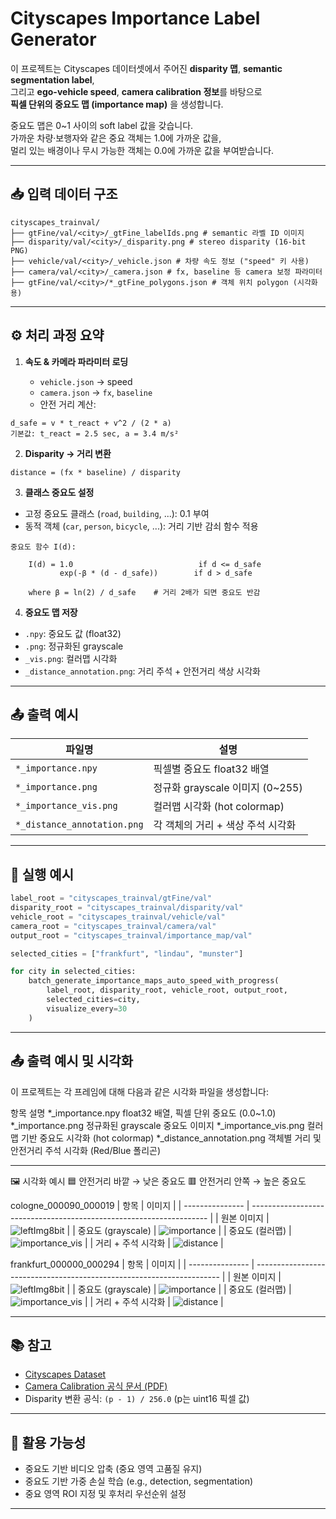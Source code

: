 # Cityscapes Importance Label Generator

이 프로젝트는 Cityscapes 데이터셋에서 주어진 **disparity 맵**, **semantic segmentation label**,  
그리고 **ego-vehicle speed**, **camera calibration 정보**를 바탕으로  
**픽셀 단위의 중요도 맵 (importance map)** 을 생성합니다.

중요도 맵은 0~1 사이의 soft label 값을 갖습니다.  
가까운 차량·보행자와 같은 중요 객체는 1.0에 가까운 값을,  
멀리 있는 배경이나 무시 가능한 객체는 0.0에 가까운 값을 부여받습니다.

---

## 📥 입력 데이터 구조

```
cityscapes_trainval/
├── gtFine/val/<city>/_gtFine_labelIds.png # semantic 라벨 ID 이미지
├── disparity/val/<city>/_disparity.png # stereo disparity (16-bit PNG)
├── vehicle/val/<city>/_vehicle.json # 차량 속도 정보 ("speed" 키 사용)
├── camera/val/<city>/_camera.json # fx, baseline 등 camera 보정 파라미터
├── gtFine/val/<city>/*_gtFine_polygons.json # 객체 위치 polygon (시각화용)
```

---

## ⚙️ 처리 과정 요약

1. **속도 & 카메라 파라미터 로딩**

   * `vehicle.json` → speed
   * `camera.json` → `fx`, `baseline`
   * 안전 거리 계산:

```text
d_safe = v * t_react + v^2 / (2 * a)
기본값: t_react = 2.5 sec, a = 3.4 m/s²
```

2. **Disparity → 거리 변환**

```
distance = (fx * baseline) / disparity
```

3. **클래스 중요도 설정**

* 고정 중요도 클래스 (`road`, `building`, ...): 0.1 부여
* 동적 객체 (`car`, `person`, `bicycle`, ...): 거리 기반 감쇠 함수 적용

```
중요도 함수 I(d):

    I(d) = 1.0                            if d <= d_safe
           exp(-β * (d - d_safe))        if d > d_safe

    where β = ln(2) / d_safe    # 거리 2배가 되면 중요도 반감
```

4. **중요도 맵 저장**

* `.npy`: 중요도 값 (float32)
* `.png`: 정규화된 grayscale
* `_vis.png`: 컬러맵 시각화
* `_distance_annotation.png`: 거리 주석 + 안전거리 색상 시각화

---

## 📤 출력 예시

| 파일명                         | 설명                         |
| --------------------------- | -------------------------- |
| `*_importance.npy`          | 픽셀별 중요도 float32 배열         |
| `*_importance.png`          | 정규화 grayscale 이미지 (0\~255) |
| `*_importance_vis.png`      | 컬러맵 시각화 (hot colormap)     |
| `*_distance_annotation.png` | 각 객체의 거리 + 색상 주석 시각화       |

---

## 🏃 실행 예시

```python
label_root = "cityscapes_trainval/gtFine/val"
disparity_root = "cityscapes_trainval/disparity/val"
vehicle_root = "cityscapes_trainval/vehicle/val"
camera_root = "cityscapes_trainval/camera/val"
output_root = "cityscapes_trainval/importance_map/val"

selected_cities = ["frankfurt", "lindau", "munster"]

for city in selected_cities:
    batch_generate_importance_maps_auto_speed_with_progress(
        label_root, disparity_root, vehicle_root, output_root,
        selected_cities=city,
        visualize_every=30
    )
```

---

## 📤 출력 예시 및 시각화
이 프로젝트는 각 프레임에 대해 다음과 같은 시각화 파일을 생성합니다:

항목	설명
*_importance.npy	float32 배열, 픽셀 단위 중요도 (0.0~1.0)
*_importance.png	정규화된 grayscale 중요도 이미지
*_importance_vis.png	컬러맵 기반 중요도 시각화 (hot colormap)
*_distance_annotation.png	객체별 거리 및 안전거리 주석 시각화 (Red/Blue 폴리곤)

---

🖼️ 시각화 예시
🟦 안전거리 바깥 → 낮은 중요도
🟥 안전거리 안쪽 → 높은 중요도

cologne_000090_000019
| 항목              | 이미지                                                                 |
| --------------- | ------------------------------------------------------------------- |
| 원본 이미지          | ![leftImg8bit](assets/cologne_000090_000019_leftImg8bit.png)        |
| 중요도 (grayscale) | ![importance](assets/cologne_000090_000019_importance.png)          |
| 중요도 (컬러맵)       | ![importance\_vis](assets/cologne_000090_000019_importance_vis.png) |
| 거리 + 주석 시각화     | ![distance](assets/cologne_000090_000019_distance_annotation.png)   |

frankfurt_000000_000294
| 항목              | 이미지                                                                   |
| --------------- | --------------------------------------------------------------------- |
| 원본 이미지          | ![leftImg8bit](assets/frankfurt_000000_000294_leftImg8bit.png)        |
| 중요도 (grayscale) | ![importance](assets/frankfurt_000000_000294_importance.png)          |
| 중요도 (컬러맵)       | ![importance\_vis](assets/frankfurt_000000_000294_importance_vis.png) |
| 거리 + 주석 시각화     | ![distance](assets/frankfurt_000000_000294_distance_annotation.png)   |

---

## 📚 참고

* [Cityscapes Dataset](https://www.cityscapes-dataset.com/)
* [Camera Calibration 공식 문서 (PDF)](https://github.com/mcordts/cityscapesScripts/blob/master/docs/csCalibration.pdf)
* Disparity 변환 공식: `(p - 1) / 256.0` (p는 uint16 픽셀 값)

---

## 🎯 활용 가능성

* 중요도 기반 비디오 압축 (중요 영역 고품질 유지)
* 중요도 기반 가중 손실 학습 (e.g., detection, segmentation)
* 중요 영역 ROI 지정 및 후처리 우선순위 설정

---

